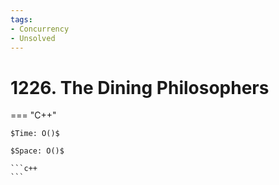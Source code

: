 ```yaml
---
tags:
- Concurrency
- Unsolved
---
```



# 1226. The Dining Philosophers

=== "C++"

    $Time: O()$

    $Space: O()$

    ```c++
    ```
